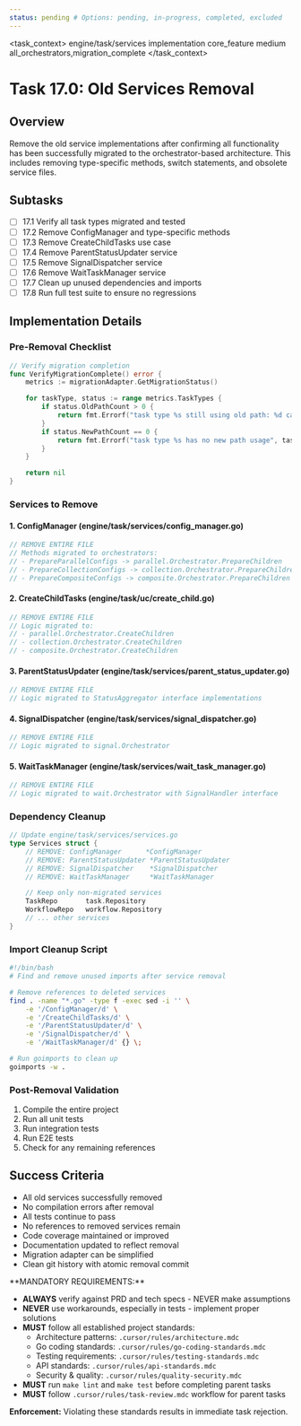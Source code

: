 ```yaml
---
status: pending # Options: pending, in-progress, completed, excluded
---
```


<task_context>
<domain>engine/task/services</domain>
<type>implementation</type>
<scope>core_feature</scope>
<complexity>medium</complexity>
<dependencies>all_orchestrators,migration_complete</dependencies>
</task_context>

# Task 17.0: Old Services Removal

## Overview

Remove the old service implementations after confirming all functionality has been successfully migrated to the orchestrator-based architecture. This includes removing type-specific methods, switch statements, and obsolete service files.

## Subtasks

- [ ] 17.1 Verify all task types migrated and tested
- [ ] 17.2 Remove ConfigManager and type-specific methods
- [ ] 17.3 Remove CreateChildTasks use case
- [ ] 17.4 Remove ParentStatusUpdater service
- [ ] 17.5 Remove SignalDispatcher service
- [ ] 17.6 Remove WaitTaskManager service
- [ ] 17.7 Clean up unused dependencies and imports
- [ ] 17.8 Run full test suite to ensure no regressions

## Implementation Details

### Pre-Removal Checklist

```go
// Verify migration completion
func VerifyMigrationComplete() error {
    metrics := migrationAdapter.GetMigrationStatus()

    for taskType, status := range metrics.TaskTypes {
        if status.OldPathCount > 0 {
            return fmt.Errorf("task type %s still using old path: %d calls", taskType, status.OldPathCount)
        }
        if status.NewPathCount == 0 {
            return fmt.Errorf("task type %s has no new path usage", taskType)
        }
    }

    return nil
}
```

### Services to Remove

#### 1. ConfigManager (engine/task/services/config_manager.go)

```go
// REMOVE ENTIRE FILE
// Methods migrated to orchestrators:
// - PrepareParallelConfigs -> parallel.Orchestrator.PrepareChildren
// - PrepareCollectionConfigs -> collection.Orchestrator.PrepareChildren
// - PrepareCompositeConfigs -> composite.Orchestrator.PrepareChildren
```

#### 2. CreateChildTasks (engine/task/uc/create_child.go)

```go
// REMOVE ENTIRE FILE
// Logic migrated to:
// - parallel.Orchestrator.CreateChildren
// - collection.Orchestrator.CreateChildren
// - composite.Orchestrator.CreateChildren
```

#### 3. ParentStatusUpdater (engine/task/services/parent_status_updater.go)

```go
// REMOVE ENTIRE FILE
// Logic migrated to StatusAggregator interface implementations
```

#### 4. SignalDispatcher (engine/task/services/signal_dispatcher.go)

```go
// REMOVE ENTIRE FILE
// Logic migrated to signal.Orchestrator
```

#### 5. WaitTaskManager (engine/task/services/wait_task_manager.go)

```go
// REMOVE ENTIRE FILE
// Logic migrated to wait.Orchestrator with SignalHandler interface
```

### Dependency Cleanup

```go
// Update engine/task/services/services.go
type Services struct {
    // REMOVE: ConfigManager      *ConfigManager
    // REMOVE: ParentStatusUpdater *ParentStatusUpdater
    // REMOVE: SignalDispatcher    *SignalDispatcher
    // REMOVE: WaitTaskManager     *WaitTaskManager

    // Keep only non-migrated services
    TaskRepo       task.Repository
    WorkflowRepo   workflow.Repository
    // ... other services
}
```

### Import Cleanup Script

```bash
#!/bin/bash
# Find and remove unused imports after service removal

# Remove references to deleted services
find . -name "*.go" -type f -exec sed -i '' \
    -e '/ConfigManager/d' \
    -e '/CreateChildTasks/d' \
    -e '/ParentStatusUpdater/d' \
    -e '/SignalDispatcher/d' \
    -e '/WaitTaskManager/d' {} \;

# Run goimports to clean up
goimports -w .
```

### Post-Removal Validation

1. Compile the entire project
2. Run all unit tests
3. Run integration tests
4. Run E2E tests
5. Check for any remaining references

## Success Criteria

- All old services successfully removed
- No compilation errors after removal
- All tests continue to pass
- No references to removed services remain
- Code coverage maintained or improved
- Documentation updated to reflect removal
- Migration adapter can be simplified
- Clean git history with atomic removal commit

<critical>
**MANDATORY REQUIREMENTS:**

- **ALWAYS** verify against PRD and tech specs - NEVER make assumptions
- **NEVER** use workarounds, especially in tests - implement proper solutions
- **MUST** follow all established project standards:
    - Architecture patterns: `.cursor/rules/architecture.mdc`
    - Go coding standards: `.cursor/rules/go-coding-standards.mdc`
    - Testing requirements: `.cursor/rules/testing-standards.mdc`
    - API standards: `.cursor/rules/api-standards.mdc`
    - Security & quality: `.cursor/rules/quality-security.mdc`
- **MUST** run `make lint` and `make test` before completing parent tasks
- **MUST** follow `.cursor/rules/task-review.mdc` workflow for parent tasks

**Enforcement:** Violating these standards results in immediate task rejection.
</critical>
